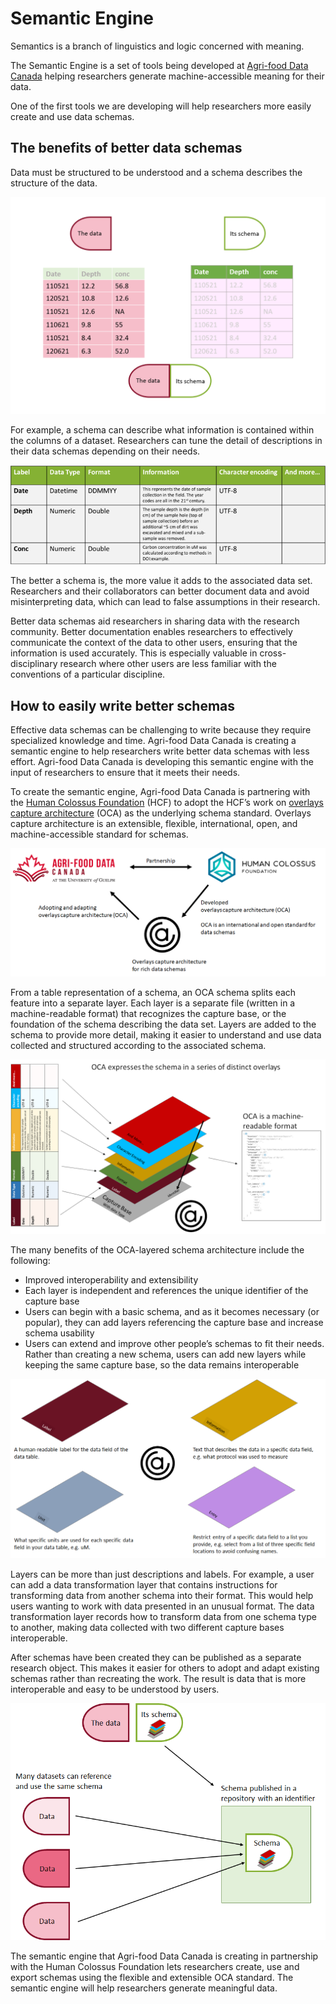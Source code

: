 
# Semantic Engine

Semantics is a branch of linguistics and logic concerned with meaning.

The Semantic Engine is a set of tools being developed at [Agri-food Data Canada](https://agrifooddatacanada.ca/) helping researchers generate machine-accessible meaning for their data.

One of the first tools we are developing will help researchers more easily create and use data schemas.

## The benefits of better data schemas

Data must be structured to be understood and a schema describes the structure of the data. 

![An example table of data whose column headers let us infer the meaning of the numbers in the columns. However, we need more information if we want to be able to reuse and understand the data in the table.](/pictures/semantic-engine-data-schema.png)

For example, a schema can describe what information is contained within the columns of a dataset. Researchers can tune the detail of descriptions in their data schemas depending on their needs.

![A table representation of the schema of an associated data table.](/pictures/semantic-engine-schema-table.png)

The better a schema is, the more value it adds to the associated data set. Researchers and their collaborators can better document data and avoid misinterpreting data, which can lead to false assumptions in their research.

Better data schemas aid researchers in sharing data with the research community. Better documentation enables researchers to effectively communicate the context of the data to other users, ensuring that the information is used accurately. This is especially valuable in cross-disciplinary research where other users are less familiar with the conventions of a particular discipline.

## How to easily write better schemas

Effective data schemas can be challenging to write because they require specialized knowledge and time. Agri-food Data Canada is creating a semantic engine to help researchers write better data schemas with less effort. Agri-food Data Canada is developing this semantic engine with the input of researchers to ensure that it meets their needs.

To create the semantic engine, Agri-food Data Canada is partnering with the [Human Colossus Foundation](https://humancolossus.foundation/) (HCF) to adopt the HCF’s work on [overlays capture architecture](https://oca.colossi.network/) (OCA) as the underlying schema standard. Overlays capture architecture is an extensible, flexible, international, open, and machine-accessible standard for schemas.

![The Human Colossus Foundation has developed overlays capture architecture (OCA), which is an open, international standard for data schemas. Agri-food Data Canada is adopting and adapting OCA in partnership with the Human Colossus Foundation](/pictures/semantic-engine-hcf-adc.png)

From a table representation of a schema, an OCA schema splits each feature into a separate layer. Each layer is a separate file (written in a machine-readable format) that recognizes the capture base, or the foundation of the schema describing the data set. Layers are added to the schema to provide more detail, making it easier to understand and use data collected and structured according to the associated schema.

![The different features of the data schema can be expressed as layers (or overlays) of the capture base. This is the overlays capture architecture, which can be expressed in a machine-readable format.](/pictures/semantic-engine-overlays.png)

The many benefits of the OCA-layered schema architecture include the following:

* Improved interoperability and extensibility
* Each layer is independent and references the unique identifier of the capture base
* Users can begin with a basic schema, and as it becomes necessary (or popular), they can add layers referencing the capture base and increase schema usability
* Users can extend and improve other people’s schemas to fit their needs. Rather than creating a new schema, users can add new layers while keeping the same capture base, so the data remains interoperable

![Examples of types of layers that are part of the overlays capture architecture specification.](/pictures/semantic-engine-example-overlays.png)

Layers can be more than just descriptions and labels. For example, a user can add a data transformation layer that contains instructions for transforming data from another schema into their format. This would help users wanting to work with data presented in an unusual format. The data transformation layer records how to transform data from one schema type to another, making data collected with two different capture bases interoperable.

After schemas have been created they can be published as a separate research object. This makes it easier for others to adopt and adapt existing schemas rather than recreating the work. The result is data that is more interoperable and easy to be understood by users.

![Schemas can be published separately in a repository and used by many datasets in different data repositories.](/pictures/semantic-engine-referencing-schemas.png)

The semantic engine that Agri-food Data Canada is creating in partnership with the Human Colossus Foundation lets researchers create, use and export schemas using the flexible and extensible OCA standard. The semantic engine will help researchers generate meaningful data.
